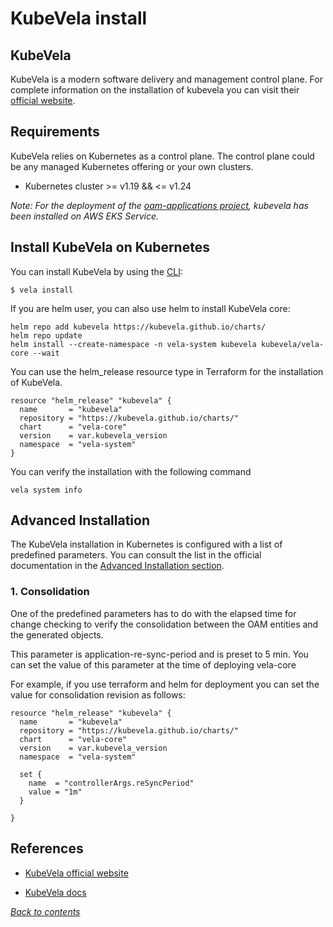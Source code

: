 # KubeVela install

## KubeVela

KubeVela is a modern software delivery and management control plane. For complete information on the installation of kubevela you can visit their [official website](https://kubevela.io/).

## Requirements

KubeVela relies on Kubernetes as a control plane. The control plane could be any managed Kubernetes offering or your own clusters.

- Kubernetes cluster >= v1.19 && <= v1.24

*Note: For the deployment of the [oam-applications project](https://github.com/activa-prefapp/oam-applications), kubevela has been installed on AWS EKS Service.*


## Install KubeVela on Kubernetes


You can install KubeVela by using the [CLI](https://kubevela.io/docs/installation/kubernetes#install-vela-cli):

```
$ vela install
```


If you are helm user, you can also use helm to install KubeVela core:

```
helm repo add kubevela https://kubevela.github.io/charts/
helm repo update
helm install --create-namespace -n vela-system kubevela kubevela/vela-core --wait
```

You can use the helm_release resource type in Terraform for the installation of KubeVela.

```
resource "helm_release" "kubevela" {
  name       = "kubevela"
  repository = "https://kubevela.github.io/charts/"
  chart      = "vela-core"
  version    = var.kubevela_version
  namespace  = "vela-system"
}
```

You can verify the installation with the following command

```
vela system info
```

## Advanced Installation

The KubeVela installation in Kubernetes is configured with a list of predefined parameters. You can consult the list in the official documentation in the [Advanced Installation section](https://kubevela.net/docs/platform-engineers/system-operation/bootstrap-parameters).

### 1. Consolidation

One of the predefined parameters has to do with the elapsed time for change checking to verify the consolidation between the OAM entities and the generated objects. 

This parameter is application-re-sync-period and is preset to 5 min. You can set the value of this parameter at the time of deploying vela-core

For example, if you use terraform and helm for deployment you can set the value for consolidation revision as follows:

```
resource "helm_release" "kubevela" {
  name       = "kubevela"
  repository = "https://kubevela.github.io/charts/"
  chart      = "vela-core"
  version    = var.kubevela_version
  namespace  = "vela-system"

  set {
    name  = "controllerArgs.reSyncPeriod"
    value = "1m"
  }

}
```


## References

- [KubeVela official website](https://kubevela.io/)

- [KubeVela docs](https://kubevela.io/docs/installation/kubernetes)

*[Back to contents](../README.md)*